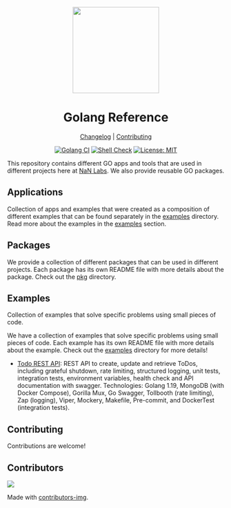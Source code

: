 <div align="center">
<p>
    <img
        style="width: 200px"
        width="200"
        src="https://avatars.githubusercontent.com/u/4426989?s=200&v=4"
    >
</p>
<h1>Golang Reference</h1>

[Changelog](#) |
[Contributing](./CONTRIBUTING.md)

</div>
<div align="center">

[![Golang CI][gocibadge]][gociurl]
[![Shell Check][shellcheckbadge]][shellcheckurl]
[![License: MIT][licensebadge]][licenseurl]

</div>

This repository contains different GO apps and tools that are used in different projects here at [NaN Labs](https://www.nanlabs.com/). We also provide reusable GO packages.

## Applications

Collection of apps and examples that were created as a composition of different examples that
can be found separately in the [examples](./examples/) directory.
Read more about the examples in the [examples](#examples) section.

## Packages

We provide a collection of different packages that can be used in different projects. Each package has its own README file with more details about the package. Check out the [pkg](./pkg/) directory.

## Examples

Collection of examples that solve specific problems using small pieces of code.

We have a collection of examples that solve specific problems using small pieces of code. Each example has its own README file with more details about the example. Check out the [examples](./examples/) directory for more details!

- [Todo REST API](./examples/golang-todo-rest-crud/README.md): REST API to create, update and retrieve ToDos, including grateful shutdown, rate limiting, structured logging, unit tests, integration tests, environment variables, health check and API documentation with swagger. Technologies: Golang 1.19, MongoDB (with Docker Compose), Gorilla Mux, Go Swagger, Tollbooth (rate limiting), Zap (logging), Viper, Mockery, Makefile, Pre-commit, and DockerTest (integration tests).

## Contributing

Contributions are welcome!

## Contributors

<a href="https://github.com/nanlabs/nancy.go/contributors">
  <img src="https://contrib.rocks/image?repo=nanlabs/nancy.go"/>
</a>

Made with [contributors-img](https://contrib.rocks).

[gocibadge]: https://github.com/nanlabs/nancy.go/actions/workflows/go-ci.yml/badge.svg
[shellcheckbadge]: https://github.com/nanlabs/nancy.go/actions/workflows/shellcheck.yml/badge.svg
[licensebadge]: https://img.shields.io/badge/License-MIT-blue.svg
[gociurl]: https://github.com/nanlabs/nancy.go/actions/workflows/go-ci.yml
[shellcheckurl]: https://github.com/nanlabs/nancy.go/actions/workflows/shellcheck.yml
[licenseurl]: https://github.com/nanlabs/nancy.go/blob/main/LICENSE
